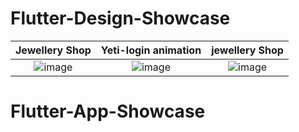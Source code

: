 # Flutter-Design-Showcase



Jewellery Shop  |  Yeti-login animation |  jewellery Shop
:-------------------------:|:-------------------------:|:-------------------------:
![image](https://github.com/iqbalriiaz/Flutter-Showcase/blob/main/res/jwellery-shop.gif?raw=true)  |  ![image](https://raw.githubusercontent.com/iqbalriiaz/Flutter-Showcase/main/res/yeti-login-animation.gif) |  ![image](https://github.com/iqbalriiaz/Flutter-Showcase/blob/main/res/jwellery-shop.gif?raw=true)


# Flutter-App-Showcase
